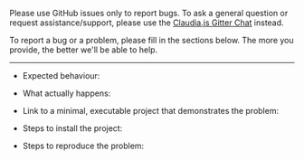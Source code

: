 Please use GitHub issues only to report bugs. To ask a general question or request assistance/support, please use the [Claudia.js Gitter Chat](https://gitter.im/claudiajs/claudia) instead.

To report a bug or a problem, please fill in the sections below. The more you provide, the better we'll be able to help.

---

* Expected behaviour:

* What actually happens:

* Link to a minimal, executable project that demonstrates the problem:

* Steps to install the project:

* Steps to reproduce the problem:

